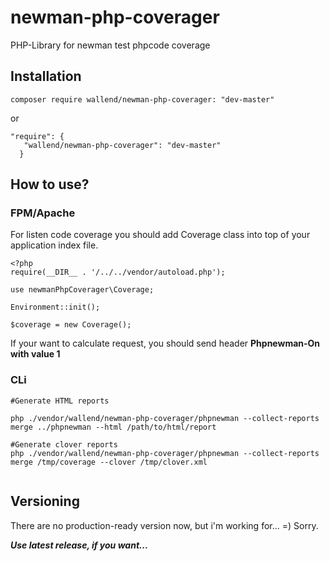 # newman-php-coverager
PHP-Library for newman test phpcode coverage

## Installation
```
composer require wallend/newman-php-coverager: "dev-master"
```

or
```
"require": {
   "wallend/newman-php-coverager": "dev-master"
  }
```

## How to use?
### FPM/Apache

For listen code coverage you should add Coverage class into top of your application index file.

```
<?php
require(__DIR__ . '/../../vendor/autoload.php');
 
use newmanPhpCoverager\Coverage;
 
Environment::init();
 
$coverage = new Coverage();

``` 

If your want to calculate request, you should send header **Phpnewman-On with value 1**
### CLi
```
#Generate HTML reports

php ./vendor/wallend/newman-php-coverager/phpnewman --collect-reports merge ../phpnewman --html /path/to/html/report
 
#Generate clover reports
php ./vendor/wallend/newman-php-coverager/phpnewman --collect-reports merge /tmp/coverage --clover /tmp/clover.xml


```
## Versioning

There are no production-ready version now, but i'm working for... =) Sorry.

***Use latest release, if you want...***